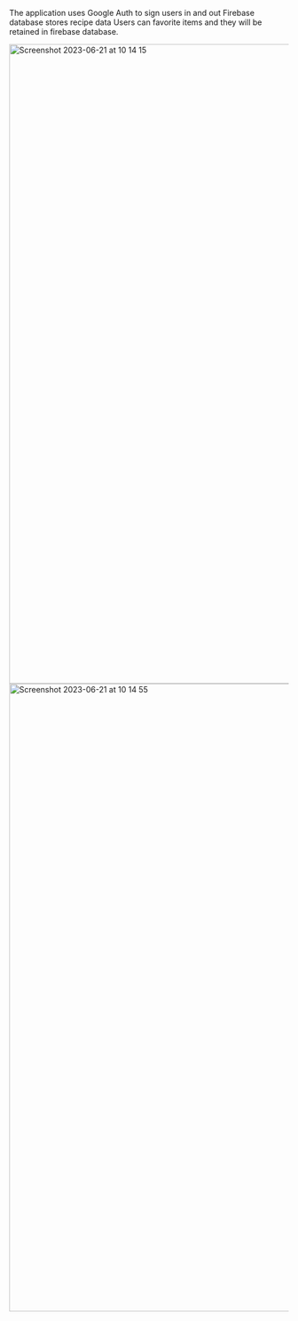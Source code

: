 The application uses Google Auth to sign users in and out
Firebase database stores recipe data 
Users can favorite items and they will be retained in firebase database.

<img width="1151" alt="Screenshot 2023-06-21 at 10 14 15" src="https://github.com/kylecalbert/cc9-recipe-app-challenge/assets/20683951/885ac1ef-ff13-46a7-bd97-625ab0977721">
<img width="1130" alt="Screenshot 2023-06-21 at 10 14 55" src="https://github.com/kylecalbert/cc9-recipe-app-challenge/assets/20683951/3d7f10c6-885f-4711-99ca-b6270a558457">

